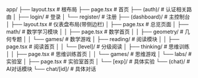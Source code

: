 app/
├── layout.tsx              # 根布局
├── page.tsx               # 首页
├── (auth)/                # 认证相关路由
│   ├── login/            # 登录
│   └── register/         # 注册
├── (dashboard)/          # 主控制台
│   ├── layout.tsx        # 仪表盘布局(带侧边栏)
│   ├── page.tsx          # 总览页面
│   ├── math/            # 数学学习模块
│   │   ├── page.tsx     # 数学首页
│   │   ├── geometry/    # 几何专题
│   │   └── games/       # 数学游戏
│   ├── reading/         # 阅读模块
│   │   ├── page.tsx     # 阅读首页
│   │   └── [level]/     # 分级阅读
│   ├── thinking/        # 思维训练
│   │   ├── page.tsx     # 思维训练首页
│   │   └── games/       # 思维游戏
│   └── labs/            # 实验室
│       ├── page.tsx     # 实验室首页
│       └── [exp]/       # 具体实验
└── (chat)/              # AI对话模块
    └── chat/[id]/       # 具体对话